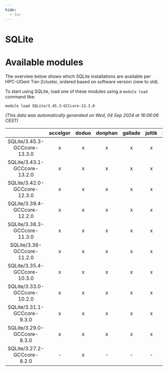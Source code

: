 ```yaml
---
hide:
  - toc
---
```


SQLite
======

# Available modules


The overview below shows which SQLite installations are available per HPC-UGent Tier-2cluster, ordered based on software version (new to old).

To start using SQLite, load one of these modules using a `module load` command like:

```shell
module load SQLite/3.45.3-GCCcore-13.3.0
```

*(This data was automatically generated on Wed, 04 Sep 2024 at 16:06:06 CEST)*  

| |accelgor|doduo|donphan|gallade|joltik|shinx|skitty|
| :---: | :---: | :---: | :---: | :---: | :---: | :---: | :---: |
|SQLite/3.45.3-GCCcore-13.3.0|x|x|x|x|x|x|x|
|SQLite/3.43.1-GCCcore-13.2.0|x|x|x|x|x|x|x|
|SQLite/3.42.0-GCCcore-12.3.0|x|x|x|x|x|x|x|
|SQLite/3.39.4-GCCcore-12.2.0|x|x|x|x|x|x|x|
|SQLite/3.38.3-GCCcore-11.3.0|x|x|x|x|x|x|x|
|SQLite/3.36-GCCcore-11.2.0|x|x|x|x|x|x|x|
|SQLite/3.35.4-GCCcore-10.3.0|x|x|x|x|x|-|x|
|SQLite/3.33.0-GCCcore-10.2.0|x|x|x|x|x|-|x|
|SQLite/3.31.1-GCCcore-9.3.0|x|x|x|x|x|-|x|
|SQLite/3.29.0-GCCcore-8.3.0|x|x|x|x|x|-|x|
|SQLite/3.27.2-GCCcore-8.2.0|-|x|-|-|-|-|-|
